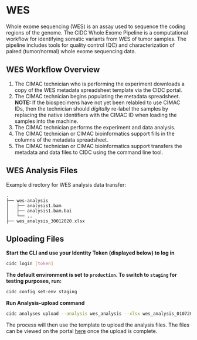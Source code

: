 # WES

Whole exome sequencing (WES) is an assay used to sequence the coding regions of the genome. The CIDC Whole Exome Pipeline is a computational workflow for identifying somatic variants from WES of tumor samples. The pipeline includes tools for quality control (QC) and characterization of paired (tumor/normal) whole exome sequencing data.

## WES Workflow Overview

1. The CIMAC technician who is performing the experiment downloads a copy of the WES metadata spreadsheet template via the CIDC portal.
2. The CIMAC technician begins populating the metadata spreadsheet. **NOTE:** If the biospecimens have not yet been relabled to use CIMAC IDs, then the technician should *digitally* re-label the samples by replacing the native identifiers with the CIMAC ID when loading the samples into the machine.
3. The CIMAC technician performs the experiment and data analysis.
4. The CIMAC technician or CIMAC bioinformatics support fills in the columns of the metadata spreadsheet.
5. The CIMAC technician or CIMAC bioinformatics support transfers the metadata and data files to CIDC using the command line tool.

## WES Analysis Files

Example directory for WES analysis data transfer:
```
.
├── wes-analysis
│   ├── analysis1.bam
│   ├── analysis1.bam.bai
│   └── ..
├── wes_analysis_30012020.xlsx
```

## Uploading Files

**Start the CLI and use your Identity Token (displayed below) to log in**
```bash
cidc login [token]
```

**The default environment is set to `production`. To switch to `staging` for testing purposes, run:**
```bash
cidc config set-env staging
```

**Run Analysis-upload command**
```bash
cidc analyses upload --analysis wes_analysis --xlsx wes_analysis_010720.xlsx
```
The process will then use the template to upload the analysis files. The files can be viewed on the portal [here](https://stagingportal.cimac-network.org/browse-files) once the upload is complete.